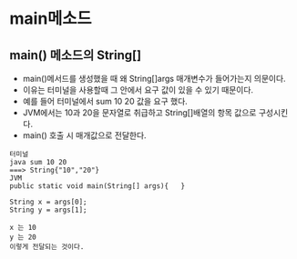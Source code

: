 # main메소드

## main() 메소드의 String[]
- main()메서드를 생성했을 때 왜 String[]args 매개변수가 들어가는지 의문이다.
- 이유는 터미널을 사용할때 그 안에서 요구 값이 있을 수 있기 때문이다.
- 예를 들어 터미널에서 sum 10 20 값을 요구 했다.
- JVM에서는 10과 20을 문자열로 취급하고 String[]배열의 항목 값으로 구성시킨다.
- main() 호출 시 매개값으로 전달한다.
```
터미널
java sum 10 20
===> String{"10","20"}
JVM
public static void main(String[] args){   }

String x = args[0];
String y = args[1];

x 는 10
y 는 20
이렇게 전달되는 것이다.
```